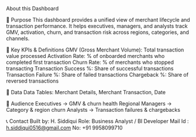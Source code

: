 About this Dashboard

🎯 Purpose
This dashboard provides a unified view of merchant lifecycle and transaction performance.
It helps executives, managers, and analysts track GMV, activation, churn, and transaction risk 
across regions, categories, and channels.

📌 Key KPIs & Definitions
GMV (Gross Merchant Volume): Total transaction value processed
Activation Rate: % of onboarded merchants who completed first transaction
Churn Rate: % of merchants who stopped transacting
Transaction Success %: Share of successful transactions
Transaction Failure %: Share of failed transactions
Chargeback %: Share of reversed transactions

🔄 Data 
Data Tables: Merchant Details, Merchant Transaction, Date

👤 Audience
Executives → GMV & churn health
Regional Managers → Category & region churn
Analysts → Transaction failures & chargebacks

📞 Contact
Built by: H. Siddiqui
Role: Business Analyst / BI Developer
Mail Id : h.siddiqui0516@gmail.com
No: +91 9958099710
